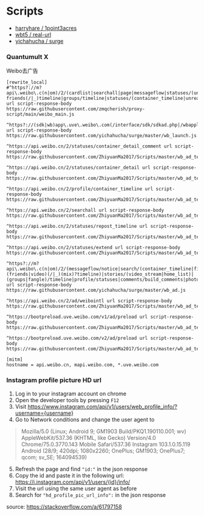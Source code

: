 # Scripts

- [harryhare / 1point3acres](https://github.com/harryhare/1point3acres)
- [wbt5 / real-url](https://github.com/wbt5/real-url)
- [yichahucha / surge](https://github.com/yichahucha/surge)

### Quantumult X
Weibo去广告 
```properties
[rewrite_local]
#^https?://m?api\.weibo\.c(n|om)/2/(cardlist|searchall|page|messageflow|statuses/(unread_)?friends(/|_)timeline|groups/timeline|statuses/(container_timeline|unread_hot_timeline|extend|video_mixtimeline|repost_timeline)|profile/(me|container_timeline)|video/(community_tab|remind_info|tiny_stream_video_list)|checkin/show|\!/live/media_homelist|comments/build_comments|container/get_item|search/(finder|container_timeline|container_discover)) url script-response-body https://raw.githubusercontent.com/zmqcherish/proxy-script/main/weibo_main.js

^https?://(sdk|wb)app\.uve\.weibo\.com(/interface/sdk/sdkad.php|/wbapplua/wbpullad.lua) url script-response-body https://raw.githubusercontent.com/yichahucha/surge/master/wb_launch.js

^https://api.weibo.cn/2/statuses/container_detail_comment url script-response-body https://raw.githubusercontent.com/ZhiyuanMa2017/Scripts/master/wb_ad_test_8.js

^https://api.weibo.cn/2/statuses/container_detail url script-response-body https://raw.githubusercontent.com/ZhiyuanMa2017/Scripts/master/wb_ad_test_9.js

^https://api.weibo.cn/2/profile/container_timeline url script-response-body https://raw.githubusercontent.com/ZhiyuanMa2017/Scripts/master/wb_ad_test_2.js

^https://api.weibo.cn/2/searchall url script-response-body https://raw.githubusercontent.com/ZhiyuanMa2017/Scripts/master/wb_ad_test_2.js

^https://api.weibo.cn/2/statuses/repost_timeline url script-response-body https://raw.githubusercontent.com/ZhiyuanMa2017/Scripts/master/wb_ad_test_5.js

^https://api.weibo.cn/2/statuses/extend url script-response-body https://raw.githubusercontent.com/ZhiyuanMa2017/Scripts/master/wb_ad_test_4.js

^https?://m?api\.weibo\.c(n|om)/2/(messageflow/notice|search/(container_timeline|finder)|statuses/(container_timeline_hot|container_timeline_unread|container_timeline|unread|extend|positives/get|(friends|video)(/|_)(mix)?timeline)|stories/(video_stream|home_list)|(groups|fangle)/timeline|profile/statuses|comments/build_comments|photo/recommend_list|service/picfeed|searchall|cardlist|page|!/(photos/pic_recommend_status|live/media_homelist)|video/tiny_stream_video_list|photo/info|remind/unread_count) url script-response-body https://raw.githubusercontent.com/yichahucha/surge/master/wb_ad.js

^https://api.weibo.cn/2/ad/weibointl url script-response-body https://raw.githubusercontent.com/ZhiyuanMa2017/Scripts/master/wb_ad_test.js

^https://bootpreload.uve.weibo.com/v1/ad/preload url script-response-body https://raw.githubusercontent.com/ZhiyuanMa2017/Scripts/master/wb_ad_test_3.js

^https://bootpreload.uve.weibo.com/v2/ad/preload url script-response-body https://raw.githubusercontent.com/ZhiyuanMa2017/Scripts/master/wb_ad_test_3.js

[mitm]
hostname = api.weibo.cn, mapi.weibo.com, *.uve.weibo.com
```

### Instagram profile picture HD url
1. Log in to your instagram account on chrome
2. Open the developer tools by pressing `F12`
3. Visit https://www.instagram.com/api/v1/users/web_profile_info/?username={username}
4. Go to Network conditions and change the user agent to
>Mozilla/5.0 (Linux; Android 9; GM1903 Build/PKQ1.190110.001; wv) AppleWebKit/537.36 (KHTML, like Gecko) Version/4.0 Chrome/75.0.3770.143 Mobile Safari/537.36 Instagram 103.1.0.15.119 Android (28/9; 420dpi; 1080x2260; OnePlus; GM1903; OnePlus7; qcom; sv_SE; 164094539)
5. Refresh the page and find `"id:"` in the json response
6. Copy the id and paste it in the following url: https://i.instagram.com/api/v1/users/{id}/info/
7. Visit the url using the same user agent as before
8. Search for `"hd_profile_pic_url_info":` in the json response  

source: https://stackoverflow.com/a/61797158
